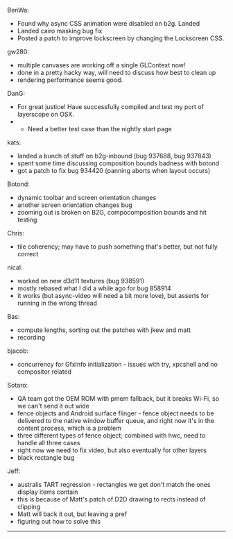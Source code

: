 BenWa:
* Found why async CSS animation were disabled on b2g. Landed
* Landed cairo masking bug fix
* Posted a patch to improve lockscreen by changing the Lockscreen CSS.



gw280:
* multiple canvases are working off a single GLContext now!
* done in a pretty hacky way, will need to discuss how best to clean up
* rendering performance seems good.



DanG:
* For great justice! Have successfully compiled and test my port of layerscope on OSX.
* * Need a better test case than the nightly start page

kats:
* landed a bunch of stuff on b2g-inbound (bug 937688, bug 937843)
* spent some time discussing composition bounds badness with botond
* got a patch to fix bug 934420 (panning aborts when layout occurs)

Botond:
* dynamic toolbar and screen orientation changes
* another screen orientation changes bug
* zooming out is broken on B2G, compocomposition bounds and hit testing

Chris:
* tile coherency; may have to push something that's better, but not fully correct

nical:
* worked on new d3d11 textures (bug 938591)
* mostly rebased what I did a while ago for bug 858914
* it works (but async-video will need a bit more love), but asserts for running in the wrong thread

Bas:
* compute lengths, sorting out the patches with jkew and matt
* recording

bjacob:
* concurrency for GfxInfo initialization - issues with try,  xpcshell and no compositor related

Sotaro:
* QA team got the OEM ROM with pmem fallback, but it breaks Wi-Fi, so we can't send it out wide
* fence objects and Android surface flinger - fence object needs to be delivered to the native window buffer queue, and right now it's in the content process, which is a problem
* three different types of fence object; combined with hwc, need to handle all three cases
* right now we need to fix video, but also eventually for other layers
* black rectangle bug

Jeff:
* australis TART regression - rectangles we get don't match the ones display items contain
* this is because of Matt's patch of D2D drawing to rects instead of clipping
* Matt will back it out, but leaving a pref
* figuring out how to solve this

________________


